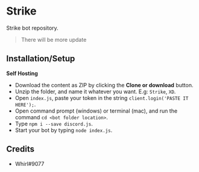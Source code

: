 # Strike
Strike bot repository.
> There will be more update

## Installation/Setup
**Self Hosting**
- Download the content as ZIP by clicking the **Clone or download** button.
- Unzip the folder, and name it whatever you want. E.g: `Strike`, `XD`.
- Open `index.js`, paste your token in the string `client.login('PASTE IT HERE');`.
- Open command prompt (windows) or terminal (mac), and run the command `cd <bot folder location>`.
- Type `npm i --save discord.js`.
- Start your bot by typing `node index.js`.

## Credits
- Whirl#9077
